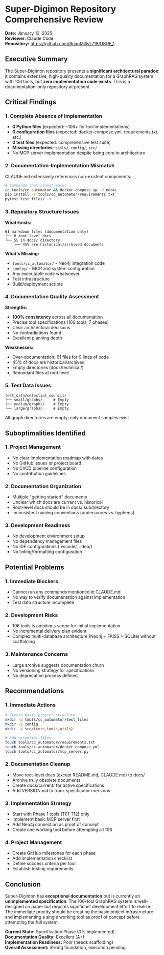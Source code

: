 # Super-Digimon Repository Comprehensive Review

**Date:** January 13, 2025  
**Reviewer:** Claude Code  
**Repository:** https://github.com/BrianMills2718/UKRF_1

## Executive Summary

The Super-Digimon repository presents a **significant architectural paradox**: it contains extensive, high-quality documentation for a GraphRAG system with 106 tools, but **zero implementation code exists**. This is a documentation-only repository at present.

## Critical Findings

### 1. **Complete Absence of Implementation**
- **0 Python files** (expected: ~106+ for tool implementations)
- **0 configuration files** (expected: docker-compose.yml, requirements.txt, etc.)
- **0 test files** (expected: comprehensive test suite)
- **Missing directories:** `tools/`, `config/`, `src/`
- No MCP server implementation despite being core to architecture

### 2. **Documentation-Implementation Mismatch**
CLAUDE.md extensively references non-existent components:
```bash
# Commands that cannot work:
cd tools/cc_automator && docker-compose up -d neo4j
pip install -r tools/cc_automator/requirements.txt
pytest test_files/ -v
```

### 3. **Repository Structure Issues**

**What Exists:**
```
61 markdown files (documentation only)
├── 6 root-level docs
└── 55 in docs/ directory
    └── 45% are historical/archived documents
```

**What's Missing:**
- `tools/cc_automator/` - Neo4j integration code
- `config/` - MCP and system configuration
- Any executable code whatsoever
- Test infrastructure
- Build/deployment scripts

### 4. **Documentation Quality Assessment**

**Strengths:**
- **100% consistency** across all documentation
- Precise tool specifications (106 tools, 7 phases)
- Clear architectural decisions
- No contradictions found
- Excellent planning depth

**Weaknesses:**
- Over-documentation: 61 files for 0 lines of code
- 45% of docs are historical/archived
- Empty directories (docs/technical/)
- Redundant files at root level

### 5. **Test Data Issues**
```
test_data/celestial_council/
├── small/graphs/     # Empty
├── medium/graphs/    # Empty
└── large/graphs/     # Empty
```
All graph directories are empty; only document samples exist.

## Suboptimalities Identified

### 1. **Project Management**
- No clear implementation roadmap with dates
- No GitHub issues or project board
- No CI/CD pipeline configuration
- No contribution guidelines

### 2. **Documentation Organization**
- Multiple "getting started" documents
- Unclear which docs are current vs. historical
- Root-level docs should be in docs/ subdirectory
- Inconsistent naming conventions (underscores vs. hyphens)

### 3. **Development Readiness**
- No development environment setup
- No dependency management files
- No IDE configurations (.vscode/, .idea/)
- No linting/formatting configuration

## Potential Problems

### 1. **Immediate Blockers**
- Cannot run any commands mentioned in CLAUDE.md
- No way to verify documentation against implementation
- Test data structure incomplete

### 2. **Development Risks**
- 106 tools is ambitious scope for initial implementation
- No incremental delivery plan evident
- Complex multi-database architecture (Neo4j + FAISS + SQLite) without scaffolding

### 3. **Maintenance Concerns**
- Large archive suggests documentation churn
- No versioning strategy for specifications
- No deprecation process defined

## Recommendations

### 1. **Immediate Actions**
```bash
# Create basic project structure
mkdir -p tools/cc_automator/test_files
mkdir -p config
mkdir -p src/{core,tools,utils}

# Add essential files
touch tools/cc_automator/requirements.txt
touch tools/cc_automator/docker-compose.yml
touch tools/cc_automator/mcp_server.py
```

### 2. **Documentation Cleanup**
- Move root-level docs (except README.md, CLAUDE.md) to docs/
- Archive truly obsolete documents
- Create docs/current/ for active specifications
- Add VERSION.md to track specification versions

### 3. **Implementation Strategy**
- Start with Phase 1 tools (T01-T12) only
- Implement basic MCP server first
- Add Neo4j connection as proof of concept
- Create one working tool before attempting all 106

### 4. **Project Management**
- Create GitHub milestones for each phase
- Add implementation checklist
- Define success criteria per tool
- Establish testing requirements

## Conclusion

Super-Digimon has **exceptional documentation** but is currently an **unimplemented specification**. The 106-tool GraphRAG system is well-designed on paper but requires significant development effort to realize. The immediate priority should be creating the basic project infrastructure and implementing a single working tool as proof of concept before attempting the full system.

**Current State:** Specification Phase (0% implemented)  
**Documentation Quality:** Excellent (A+)  
**Implementation Readiness:** Poor (needs scaffolding)  
**Overall Assessment:** Strong foundation, execution pending